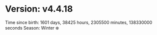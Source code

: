 # Version: v4.4.18
Time since birth: 1601 days, 38425 hours, 2305500 minutes, 138330000 seconds
Season: Winter ❄️
